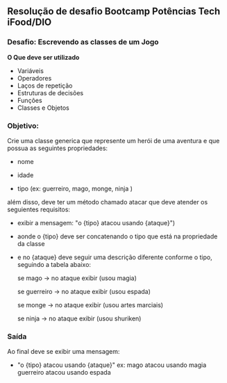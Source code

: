 ## Resolução de desafio Bootcamp Potências Tech iFood/DIO

### Desafio: Escrevendo as classes de um Jogo
**O Que deve ser utilizado**

- Variáveis
- Operadores
- Laços de repetição
- Estruturas de decisões
- Funções
- Classes e Objetos

### Objetivo:

Crie uma classe generica que represente um herói de uma aventura e que possua as seguintes propriedades:

- nome
  
- idade
  
- tipo (ex: guerreiro, mago, monge, ninja )

além disso, deve ter um método chamado atacar que deve atender os seguientes requisitos:

- exibir a mensagem: "o {tipo} atacou usando {ataque}")
  
- aonde o {tipo} deve ser concatenando o tipo que está na propriedade da classe
  
- e no {ataque} deve seguir uma descrição diferente conforme o tipo, seguindo a tabela abaixo:

    se mago -> no ataque exibir (usou magia)
    
    se guerreiro -> no ataque exibir (usou espada)
    
    se monge -> no ataque exibir (usou artes marciais)
    
    se ninja -> no ataque exibir (usou shuriken)

### Saída

Ao final deve se exibir uma mensagem:

- "o {tipo} atacou usando {ataque}"
  ex: mago atacou usando magia
  guerreiro atacou usando espada
